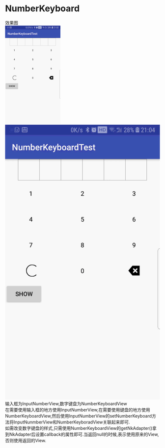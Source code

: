 # NumberKeyboard
效果图<br/><img src="https://github.com/nanjolnoSat/NumberKeyboard/blob/master/nkv001.gif" width="180" height="320"/><img src="https://github.com/nanjolnoSat/NumberKeyboard/blob/master/nkv002.gif"/><br/>
输入框为InputNumberView,数字键盘为NumberKeyboardView<br/>
在需要使用输入框的地方使用InputNumberView,在需要使用键盘的地方使用NumberKeyboardView,然后使用InputNumberView的setNumberKeyboard方法将InputNunmberView和NumberKeyboradView关联起来即可.<br/>
如需改变数字键盘的样式,只需使用NumberKeyboardView的getNkAdapter()拿到NkAdapter后设置callback的属性即可.当返回null的时候,表示使用原来的View,否则使用返回的View.<br/>
